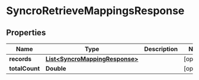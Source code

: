 

# SyncroRetrieveMappingsResponse


## Properties

| Name | Type | Description | Notes |
|------------ | ------------- | ------------- | -------------|
|**records** | [**List&lt;SyncroMappingResponse&gt;**](SyncroMappingResponse.md) |  |  [optional] |
|**totalCount** | **Double** |  |  [optional] |



